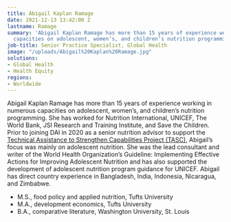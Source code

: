 ```yaml
---
title: Abigail Kaplan Ramage
date: 2021-12-13 13:42:00 Z
lastname: Ramage
summary: 'Abigail Kaplan Ramage has more than 15 years of experience working in numerous
  capacities on adolescent, women’s, and children’s nutrition programming. '
job-title: Senior Practice Specialist, Global Health
image: "/uploads/Abigail%20Kaplan%20Ramage.jpg"
solutions:
- Global Health
- Health Equity
regions:
- Worldwide
---
```


Abigail Kaplan Ramage has more than 15 years of experience working in numerous capacities on adolescent, women’s, and children’s nutrition programming. She has worked for Nutrition International, UNICEF, The World Bank, JSI Research and Training Institute, and Save the Children. Prior to joining DAI in 2020 as a senior nutrition advisor to support the [Technical Assistance to Strengthen Capabilities Project (TASC)](https://www.dai.com/our-work/projects/worldwide-technical-assistance-to-strengthen-capabilities), Abigail’s focus was mainly on adolescent nutrition. She was the lead consultant and writer of the World Health Organization’s Guideline: Implementing Effective Actions for Improving Adolescent Nutrition and has also supported the development of adolescent nutrition program guidance for UNICEF. Abigail has direct country experience in Bangladesh, India, Indonesia, Nicaragua, and Zimbabwe.

* M.S., food policy and applied nutrition, Tufts University
* M.A., development economics, Tufts University
* B.A., comparative literature, Washington University, St. Louis